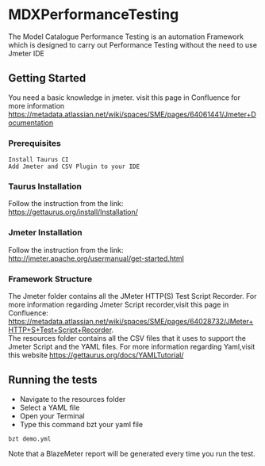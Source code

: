 # MDXPerformanceTesting

The Model Catalogue Performance Testing is an automation Framework which is designed to carry out Performance Testing without the need to use Jmeter IDE

## Getting Started
You need a basic knowledge in jmeter. visit this page in Confluence for more information https://metadata.atlassian.net/wiki/spaces/SME/pages/64061441/Jmeter+Documentation


### Prerequisites

```
Install Taurus CI
Add Jmeter and CSV Plugin to your IDE
```

### Taurus Installation
 
Follow the instruction from the link:                                               
https://gettaurus.org/install/Installation/

### Jmeter Installation
Follow the instruction from the link:                                           
http://jmeter.apache.org/usermanual/get-started.html

### Framework Structure
The Jmeter folder contains all the JMeter HTTP(S) Test Script Recorder. For more information regarding Jmeter Script recorder,visit this page in Confluence: https://metadata.atlassian.net/wiki/spaces/SME/pages/64028732/JMeter+HTTP+S+Test+Script+Recorder.          
The resources folder contains all the CSV files that it uses to support the Jmeter Script and the YAML files. For more information regarding Yaml,visit this website https://gettaurus.org/docs/YAMLTutorial/

## Running the tests                                        
* Navigate to the resources folder
* Select a YAML file 
* Open your Terminal  
* Type this command bzt your yaml file 
```
bzt demo.yml
```
Note that a BlazeMeter report will be generated every time you run the test.

